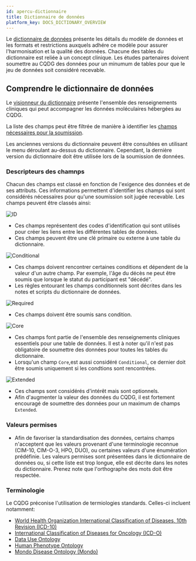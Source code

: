 ```yaml
---
id: apercu-dictionnaire
title: Dictionnaire de données
platform_key: DOCS_DICTIONARY_OVERVIEW
---
```



Le [dictionnaire de données](/dictionnaire) présente les détails du modèle de données et les formats et restrictions auxquels adhére ce modèle pour assurer l'harmonisation et la qualité des données. Chacune des tables du dictionnaire est reliée à un concept clinique. Les études partenaires doivent soumettre au CQDG des données pour un minumum de tables pour que le jeu de données soit considéré recevable.  


## Comprendre le dictionnaire de données

Le [visionneur du dictionnaire](/dictionnaire) présente l'ensemble des renseignements cliniques qui peut accompagner les données moléculaires hébergées au CQDG.

La liste des champs peut être filtrée de manière à identifier les [champs nécessaires pour la soumission](/soumission/soumettre-donnees-cliniques).

Les anciennes versions du dictionnaire peuvent être consultées en utilisant le menu déroulant au-dessus du dictionnaire. Cependant, la dernière version du dictionnaire doit être utilisée lors de la soumission de données.

### Descripteurs des chamnps

Chacun des champs est classé en fonction de l'exigence des données et de ses attributs. Ces informations permettent d'identifier les champs qui sont considérés nécessaires pour qu'une soumission soit jugée recevable. Les champs peuvent être classés ainsi:  

![ID](/assets/submission/dictionary-id.svg) 

- Ces champs représentent des codes d'identification qui sont utilisés pour créer les liens entre les différentes tables de données.
- Ces champs peuvent être une clé primaire ou externe à une table du dictionnaire. 

![Conditional](/assets/submission/dictionary-conditional.svg)

- Ces champs doivent rencontrer certaines conditions et dépendent de la valeur d'un autre champ. Par exemple, l'âge du décès ne peut être soumis que lorsque le statut du participant est "décédé". 
- Les règles entourant les champs conditionnels sont décrites dans les notes et scripts du dictionnaire de données.

![Required](/assets/submission/dictionary-required.svg)

- Ces champs doivent être soumis sans condition.

![Core](/assets/submission/dictionary-core.svg)

- Ces champs font partie de l'ensemble des renseignements cliniques essentiels pour une table de données. Il est à noter qu'il n'est pas obligatoire de soumettre des données pour toutes les tables du dictionnaire. 
- Lorsqu'un champ `Core`,est aussi considéré `Conditional`, ce dernier doit être soumis uniquement si les condtions sont rencontrées.

![Extended](/assets/submission/dictionary-extended.svg)

- Ces champs sont considérés d'intérêt mais sont optionnels.
- Afin d'augmenter la valeur des données du CQDG, il est fortement encouragé de soumettre des données pour un maximum de champs `Extended`. 

### Valeurs permises

- Afin de favoriser la standardisation des données, certains champs n'acceptent que les valeurs provenant d'une terminologie reconnue (CIM-10, CIM-O-3, HPO, DUO), ou certaines valeurs d'une énumération prédéfinie. Les valeurs permises sont présentées dans le dictionnaire de données ou, si cette liste est trop longue, elle est décrite dans les notes du dictionnaire. Prenez note que l'orthographe des mots doit être respectée.   


### Terminologie 

Le CQDG préconise l'utilisation de termiologies standards. Celles-ci incluent notamment: 

- [World Health Organization International Classification of Diseases, 10th Revision (ICD-10)](https://icd.who.int/browse10/2019/en)
- [International Classification of Diseases for Oncology (ICD-O)](https://www.who.int/standards/classifications/other-classifications/international-classification-of-diseases-for-oncology)
- [Data Use Ontology](https://github.com/EBISPOT/DUO)
- [Human Phenotype Ontology](https://hpo.jax.org/app/)
- [Mondo Disease Ontology (Mondo)](https://monarch-initiative.github.io/mondo)